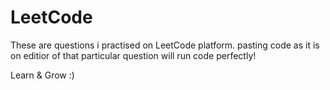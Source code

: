 # LeetCode
These are questions i practised on LeetCode platform. pasting code as it is on editior of that particular question will run code perfectly! 

Learn & Grow :)

